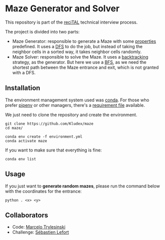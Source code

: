 # Maze Generator and Solver

This repository is part of the [reciTAL](https://recital.ai/) technical
interview process.

The project is divided into two parts:
- Maze Generator: responsible to generate a Maze with some [properties](maze.py)
  predefined. It uses a [DFS](https://en.wikipedia.org/wiki/Depth-first_search)
  to do the job, but instead of taking the neighbor cells in a sorted way, it
  takes neighbor cells randomly.
- Maze Solver: responsible to solve the Maze. It uses a
  [backtracking](https://en.wikipedia.org/wiki/Backtracking) strategy, as the
  generator. But here we use a
  [BFS](https://en.wikipedia.org/wiki/Breadth-first_search), as we need the
  shortest path between the Maze entrance and exit, which is not granted with a
  DFS.

## Installation

The environment management system used was
[conda](https://docs.conda.io/en/latest/). For those who prefer
[pipenv](https://github.com/pypa/pipenv) or other managers, there's a
[requirement file](requirements.txt) available.

We just need to clone the repository and create the environment.
```
git clone https://github.com/Kludex/maze
cd maze/

conda env create -f environment.yml
conda activate maze
```

If you want to make sure that everything is fine:
```
conda env list
```

## Usage

If you just want to **generate random mazes**, please run the command below with the coordinates for the entrance:
```
python . <x> <y>
```

## Collaborators

- Code: [Marcelo Trylesinski](https://github.com/Kludex)
- Challenge: [Sébastien Lefort](https://github.com/seblef)